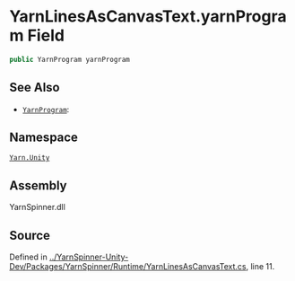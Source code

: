 # YarnLinesAsCanvasText.yarnProgram Field


```csharp
public YarnProgram yarnProgram
```



## See Also
* [`YarnProgram`](/api/csharp/yarn.unity/yarnprogram.md): 
## Namespace
[`Yarn.Unity`](/api/csharp/yarn.unity/README.md)

## Assembly
YarnSpinner.dll

## Source
Defined in [../YarnSpinner-Unity-Dev/Packages/YarnSpinner/Runtime/YarnLinesAsCanvasText.cs](https://github.com/YarnSpinnerTool/YarnSpinner-Unity//blob/develop/Runtime/YarnLinesAsCanvasText.cs#L11), line 11.
